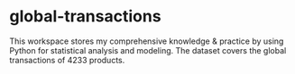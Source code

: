 # global-transactions
This workspace stores my comprehensive knowledge &amp;  practice by using Python for statistical analysis and modeling. The dataset covers the global transactions of 4233 products.
